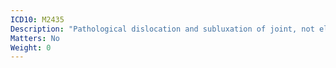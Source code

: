 ```yaml
---
ICD10: M2435
Description: "Pathological dislocation and subluxation of joint, not elsewhere classified: Pelvic region and thigh"
Matters: No
Weight: 0
---
```


